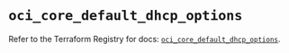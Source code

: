 # `oci_core_default_dhcp_options`

Refer to the Terraform Registry for docs: [`oci_core_default_dhcp_options`](https://registry.terraform.io/providers/oracle/oci/7.19.0/docs/resources/core_default_dhcp_options).
